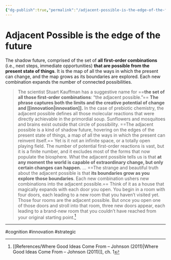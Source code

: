 ```yaml
---
{"dg-publish":true,"permalink":"/adjacent-possible-is-the-edge-of-the-future/"}
---
```



# Adjacent Possible is the edge of the future

The shadow future, comprised of the set of **all first-order combinations** (i.e., next steps, immediate opportunities) **that are possible from the present state of things**. It is the map of all the ways in which the present can change, and the map grows as its boundaries are explored. Each new combination expands the number of connected possibilities.

> The scientist Stuart Kauffman has a suggestive name for ==**the set of all those first-order combinations**: “the adjacent possible.”== **The phrase captures both the limits and the creative potential of change and [[innovation\|innovation]].** In the case of prebiotic chemistry, the adjacent possible defines all those molecular reactions that were directly achievable in the primordial soup. Sunflowers and mosquitoes and brains exist outside that circle of possibility. ==The adjacent possible is a kind of shadow future, hovering on the edges of the present state of things, a map of all the ways in which the present can reinvent itself.== Yet is it not an infinite space, or a totally open playing field. The number of potential first-order reactions is vast, but it is a finite number, and it excludes most of the forms that now populate the biosphere. What the adjacent possible tells us is that **at any moment the world is capable of extraordinary change, but only certain changes can happen.**
> …
> ==The strange and beautiful truth about the adjacent possible is that **its boundaries grow as you explore those boundaries**. Each new combination ushers new combinations into the adjacent possible.== Think of it as a house that magically expands with each door you open. You begin in a room with four doors, each leading to a new room that you haven’t visited yet. Those four rooms are the adjacent possible. But once you open one of those doors and stroll into that room, three new doors appear, each leading to a brand-new room that you couldn’t have reached from your original starting point.[^1]

---
#cognition #innovation #strategic 



[^1]: [[References/Where Good Ideas Come From – Johnson (2011)\|Where Good Ideas Come From – Johnson (2011)]], ch. 1